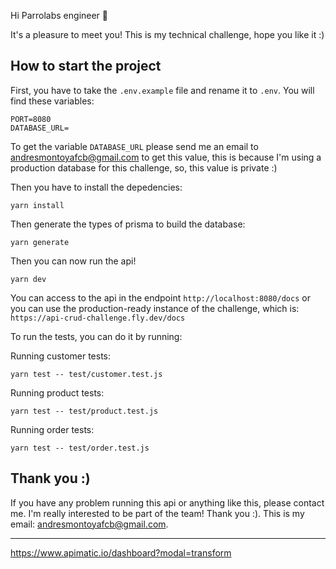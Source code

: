 Hi Parrolabs engineer 👋

It's a pleasure to meet you! This is my technical challenge, hope you like it :)

## How to start the project

First, you have to take the `.env.example` file and rename it to `.env`. You will find these variables:

```
PORT=8080
DATABASE_URL=
```

To get the variable `DATABASE_URL` please send me an email to andresmontoyafcb@gmail.com to get this value, this is because I'm using a production database for this challenge, so, this value is private :)

Then you have to install the depedencies:

```
yarn install
```

Then generate the types of prisma to build the database:

```
yarn generate
```

Then you can now run the api!

```
yarn dev
```

You can access to the api in the endpoint `http://localhost:8080/docs` or you can use the production-ready instance of the challenge, which is: `https://api-crud-challenge.fly.dev/docs`

To run the tests, you can do it by running:

Running customer tests:

```
yarn test -- test/customer.test.js
```

Running product tests:

```
yarn test -- test/product.test.js
```

Running order tests:

```
yarn test -- test/order.test.js
```

## Thank you :)

If you have any problem running this api or anything like this, please contact me. I'm really interested to be part of the team! Thank you :). This is my email: andresmontoyafcb@gmail.com.

---

https://www.apimatic.io/dashboard?modal=transform
